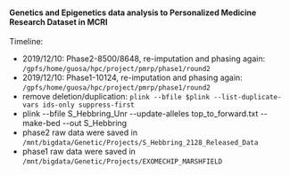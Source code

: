 #### Genetics and Epigenetics data analysis to Personalized Medicine Research Dataset in MCRI


Timeline:
* 2019/12/10: Phase2-8500/8648, re-imputation and phasing again: `/gpfs/home/guosa/hpc/project/pmrp/phase1/round2`
* 2019/12/10: Phase1-10124, re-imputation and phasing again: `/gpfs/home/guosa/hpc/project/pmrp/phase1/round2`
* remove deletion/duplication: `plink --bfile $plink --list-duplicate-vars ids-only suppress-first`
* plink --bfile S_Hebbring_Unr --update-alleles top_to_forward.txt --make-bed --out S_Hebbring
* phase2 raw data were saved in `/mnt/bigdata/Genetic/Projects/S_Hebbring_2128_Released_Data`
* phase1 raw data were saved in `/mnt/bigdata/Genetic/Projects/EXOMECHIP_MARSHFIELD`



